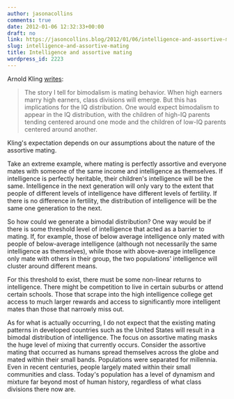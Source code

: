 ```yaml
---
author: jasonacollins
comments: true
date: 2012-01-06 12:32:33+00:00
draft: no
link: https://jasoncollins.blog/2012/01/06/intelligence-and-assortive-mating/
slug: intelligence-and-assortive-mating
title: Intelligence and assortive mating
wordpress_id: 2223
---
```


Arnold Kling [writes](http://econlog.econlib.org/archives/2012/01/the_bell_curve.html):


<blockquote>The story I tell for bimodalism is mating behavior. When high earners marry high earners, class divisions will emerge. But this has implications for the IQ distribution. One would expect bimodalism to appear in the IQ distribution, with the children of high-IQ parents tending centered around one mode and the children of low-IQ parents centered around another.</blockquote>


Kling's expectation depends on our assumptions about the nature of the assortive mating.

Take an extreme example, where mating is perfectly assortive and everyone mates with someone of the same income and intelligence as themselves. If intelligence is perfectly heritable, their children's intelligence will be the same. Intelligence in the next generation will only vary to the extent that people of different levels of intelligence have different levels of fertility. If there is no difference in fertility, the distribution of intelligence will be the same one generation to the next.

So how could we generate a bimodal distribution? One way would be if there is some threshold level of intelligence that acted as a barrier to mating. If, for example, those of below average intelligence only mated with people of below-average intelligence (although not necessarily the same intelligence as themselves), while those with above-average intelligence only mate with others in their group, the two populations' intelligence will cluster around different means.

For this threshold to exist, there must be some non-linear returns to intelligence. There might be competition to live in certain suburbs or attend certain schools. Those that scrape into the high intelligence college get access to much larger rewards and access to significantly more intelligent mates than those that narrowly miss out.

As for what is actually occurring, I do not expect that the existing mating patterns in developed countries such as the United States will result in a bimodal distribution of intelligence. The focus on assortive mating masks the huge level of mixing that currently occurs. Consider the assortive mating that occurred as humans spread themselves across the globe and mated within their small bands. Populations were separated for millennia. Even in recent centuries, people largely mated within their small communities and class. Today's population has a level of dynamism and mixture far beyond most of human history, regardless of what class divisions there now are.
